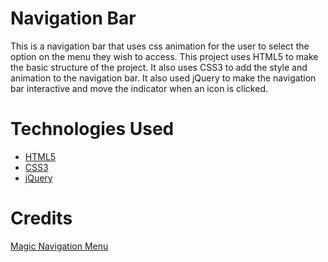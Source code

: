 # Navigation Bar

This is a navigation bar that uses css animation for the user to select the option on the menu they wish to access. This project uses HTML5 to make the basic structure of the project. It also uses CSS3 to add the style and animation to the navigation bar. It also used jQuery to make the navigation bar interactive and move the indicator when an icon is clicked.

# Technologies Used

- [HTML5](https://developer.mozilla.org/en-US/docs/Web/HTML)
- [CSS3](https://developer.mozilla.org/en-US/docs/Web/CSS)
- [jQuery](https://jquery.com/)

# Credits

[Magic Navigation Menu](https://www.youtube.com/watch?v=ArTVfdHOB-M&t=147s)

